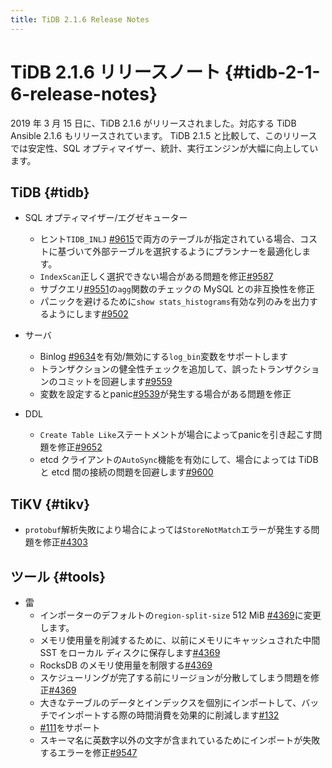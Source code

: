 ```yaml
---
title: TiDB 2.1.6 Release Notes
---
```


# TiDB 2.1.6 リリースノート {#tidb-2-1-6-release-notes}

2019 年 3 月 15 日に、TiDB 2.1.6 がリリースされました。対応する TiDB Ansible 2.1.6 もリリースされています。 TiDB 2.1.5 と比較して、このリリースでは安定性、SQL オプティマイザー、統計、実行エンジンが大幅に向上しています。

## TiDB {#tidb}

-   SQL オプティマイザー/エグゼキューター
    -   ヒント`TIDB_INLJ` [#9615](https://github.com/pingcap/tidb/pull/9615)で両方のテーブルが指定されている場合、コストに基づいて外部テーブルを選択するようにプランナーを最適化します。
    -   `IndexScan`正しく選択できない場合がある問題を修正[#9587](https://github.com/pingcap/tidb/pull/9587)
    -   サブクエリ[#9551](https://github.com/pingcap/tidb/pull/9551)の`agg`関数のチェックの MySQL との非互換性を修正
    -   パニックを避けるために`show stats_histograms`有効な列のみを出力するようにします[#9502](https://github.com/pingcap/tidb/pull/9502)

-   サーバ
    -   Binlog [#9634](https://github.com/pingcap/tidb/pull/9634)を有効/無効にする`log_bin`変数をサポートします
    -   トランザクションの健全性チェックを追加して、誤ったトランザクションのコミットを回避します[#9559](https://github.com/pingcap/tidb/pull/9559)
    -   変数を設定するとpanic[#9539](https://github.com/pingcap/tidb/pull/9539)が発生する場合がある問題を修正

-   DDL
    -   `Create Table Like`ステートメントが場合によってpanicを引き起こす問題を修正[#9652](https://github.com/pingcap/tidb/pull/9652)
    -   etcd クライアントの`AutoSync`機能を有効にして、場合によっては TiDB と etcd 間の接続の問題を回避します[#9600](https://github.com/pingcap/tidb/pull/9600)

## TiKV {#tikv}

-   `protobuf`解析失敗により場合によっては`StoreNotMatch`エラーが発生する問題を修正[#4303](https://github.com/tikv/tikv/pull/4303)

## ツール {#tools}

-   雷
    -   インポーターのデフォルトの`region-split-size` 512 MiB [#4369](https://github.com/tikv/tikv/pull/4369)に変更します。
    -   メモリ使用量を削減するために、以前にメモリにキャッシュされた中間 SST をローカル ディスクに保存します[#4369](https://github.com/tikv/tikv/pull/4369)
    -   RocksDB のメモリ使用量を制限する[#4369](https://github.com/tikv/tikv/pull/4369)
    -   スケジューリングが完了する前にリージョンが分散してしまう問題を修正[#4369](https://github.com/tikv/tikv/pull/4369)
    -   大きなテーブルのデータとインデックスを個別にインポートして、バッチでインポートする際の時間消費を効果的に削減します[#132](https://github.com/pingcap/tidb-lightning/pull/132)
    -   [#111](https://github.com/pingcap/tidb-lightning/pull/111)をサポート
    -   スキーマ名に英数字以外の文字が含まれているためにインポートが失敗するエラーを修正[#9547](https://github.com/pingcap/tidb/pull/9547)
